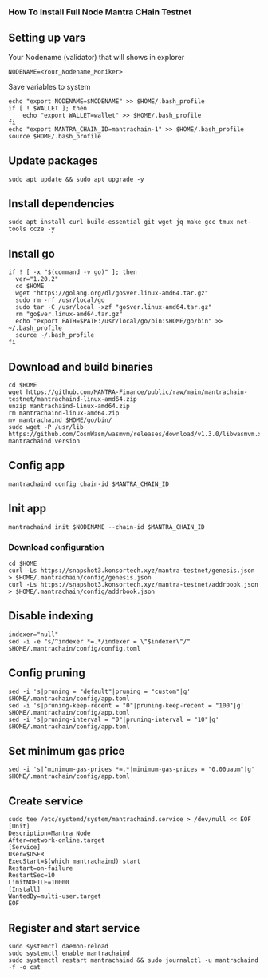 ### How To Install Full Node Mantra CHain Testnet

## Setting up vars
Your Nodename (validator) that will shows in explorer
```
NODENAME=<Your_Nodename_Moniker>
```

Save variables to system
```
echo "export NODENAME=$NODENAME" >> $HOME/.bash_profile
if [ ! $WALLET ]; then
	echo "export WALLET=wallet" >> $HOME/.bash_profile
fi
echo "export MANTRA_CHAIN_ID=mantrachain-1" >> $HOME/.bash_profile
source $HOME/.bash_profile
```

## Update packages
```
sudo apt update && sudo apt upgrade -y
```

## Install dependencies
```
sudo apt install curl build-essential git wget jq make gcc tmux net-tools ccze -y
```

## Install go
```
if ! [ -x "$(command -v go)" ]; then
  ver="1.20.2"
  cd $HOME
  wget "https://golang.org/dl/go$ver.linux-amd64.tar.gz"
  sudo rm -rf /usr/local/go
  sudo tar -C /usr/local -xzf "go$ver.linux-amd64.tar.gz"
  rm "go$ver.linux-amd64.tar.gz"
  echo "export PATH=$PATH:/usr/local/go/bin:$HOME/go/bin" >> ~/.bash_profile
  source ~/.bash_profile
fi
```

## Download and build binaries
```
cd $HOME
wget https://github.com/MANTRA-Finance/public/raw/main/mantrachain-testnet/mantrachaind-linux-amd64.zip
unzip mantrachaind-linux-amd64.zip
rm mantrachaind-linux-amd64.zip
mv mantrachaind $HOME/go/bin/
sudo wget -P /usr/lib https://github.com/CosmWasm/wasmvm/releases/download/v1.3.0/libwasmvm.x86_64.so
mantrachaind version
```

## Config app
```
mantrachaind config chain-id $MANTRA_CHAIN_ID
```

## Init app
```
mantrachaind init $NODENAME --chain-id $MANTRA_CHAIN_ID
```

### Download configuration
```
cd $HOME
curl -Ls https://snapshot3.konsortech.xyz/mantra-testnet/genesis.json > $HOME/.mantrachain/config/genesis.json
curl -Ls https://snapshot3.konsortech.xyz/mantra-testnet/addrbook.json > $HOME/.mantrachain/config/addrbook.json
```

## Disable indexing
```
indexer="null"
sed -i -e "s/^indexer *=.*/indexer = \"$indexer\"/" $HOME/.mantrachain/config/config.toml
```

## Config pruning
```
sed -i 's|pruning = "default"|pruning = "custom"|g' $HOME/.mantrachain/config/app.toml
sed -i 's|pruning-keep-recent = "0"|pruning-keep-recent = "100"|g' $HOME/.mantrachain/config/app.toml
sed -i 's|pruning-interval = "0"|pruning-interval = "10"|g' $HOME/.mantrachain/config/app.toml
```

## Set minimum gas price
```
sed -i 's|^minimum-gas-prices *=.*|minimum-gas-prices = "0.00uaum"|g' $HOME/.mantrachain/config/app.toml
```

## Create service
```
sudo tee /etc/systemd/system/mantrachaind.service > /dev/null << EOF
[Unit]
Description=Mantra Node
After=network-online.target
[Service]
User=$USER
ExecStart=$(which mantrachaind) start
Restart=on-failure
RestartSec=10
LimitNOFILE=10000
[Install]
WantedBy=multi-user.target
EOF
```

## Register and start service
```
sudo systemctl daemon-reload
sudo systemctl enable mantrachaind
sudo systemctl restart mantrachaind && sudo journalctl -u mantrachaind -f -o cat
```
